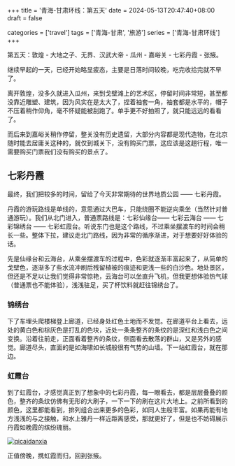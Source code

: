 +++
title = '青海-甘肃环线：第五天'
date = 2024-05-13T20:47:40+08:00
draft = false

categories = ['travel']
tags = ['青海-甘肃', '旅游']
series = ['青海-甘肃环线']
+++

第五天：敦煌 - 大地之子、无界、汉武大帝 - 瓜州 - 嘉峪关 - 七彩丹霞 - 张掖。

继续早起的一天，已经开始略显疲态，主要是日落时间较晚，吃完收拾完就不早了。

离开敦煌，没多久就进入瓜州，来到戈壁滩上的艺术区，停留时间非常短，甚至都没靠近雕塑、建筑，因为风实在是太大了，捏着袖套一角，袖套都是水平的，帽子不压着稍作仰角，毫不怀疑能被刮跑了。单手更不好拍照了，就只能远远的看看了。

而后来到嘉峪关稍作停留，整关没有历史遗留，大部分内容都是现代造物，在北京随时能去居庸关这种的，就仅到城关下，没有购买门票，这应该是这趟行程，唯一需要购买门票我们没有购买的景点了。

## 七彩丹霞
最终，我们把较多的时间，留给了今天非常期待的世界地质公园 —— 七彩丹霞。

丹霞的游玩路线是单线的，意思通过大巴车，只能绕圈不能逆向乘坐（当然针对普通游玩）。我们从北门进入，普通票路线是：七彩仙缘台—— 七彩云海台 —— 七彩锦绣台 —— 七彩虹霞台。听说东门也是这个路线，不过乘坐摆渡车的时间会稍长一些。整体下拉，建议走北门路线，因为非常的循序渐进，对于想要好好体验的话。

先是仙缘台和云海台，从乘坐摆渡车的过程中，色彩就逐渐丰富起来了，从简单的戈壁色，逐渐多了些水流冲刷后残留植被的痕迹和更浅一些的白沙色。地处景区，但还是不足以让我们觉得非常惊艳，云海台可以坐直升飞机，但我更想体验热气球（普通票也不能体验），浅浅驻足，买了杯饮料就赶往锦绣台了。

### 锦绣台
下了车埋头爬楼梯登上廊道，已经身处红色土地而不发觉。在廊道平台上看去，远处的黄白色和棕灰色是打乱的色块，近处一条条整齐的条纹的是深红和浅白色之间变换。沿着往前走，正面看着整齐的条纹，侧面看去散落的群山，又是另外的感觉。廊道尽头，直面的是如海啸如长城般很有气势的山墙。下一站虹霞台，就在那边。

### 虹霞台
到了虹霞台，才感觉真正到了想象中的七彩丹霞，每一眼看去，都是层层叠叠的颜色，整齐的条纹仿佛有无形的大刷子，一下一下的刷在这片大地上。之前所看到的颜色，这里都能看到，排列组合出来更多的色彩，如同人生般丰富。如果再能有地方浅浅的与之接触，和水上雅丹一样近距离感受，那就更好了，但是也不妨碍展示丹霞如晚霞的缤纷瑰丽。
<!-- <img src="/images/travel/qinghai-gansu/qicaidanxia.jpg" style="max-width: 40%" alt="qicaidanxia" align=center /> -->
<a href="/images/travel/qinghai-gansu/qicaidanxia.jpg" data-lightbox="image-qicaidanxia" data-title="qicaidanxia">
  <img src="/images/travel/qinghai-gansu/qicaidanxia.jpg" alt="qicaidanxia" style="max-width: 40%" align=center>
</a>

正值傍晚，携虹霞而归，回到张掖。
